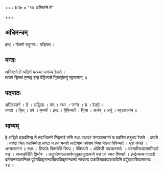 +++
title = "१४ अभिष्टने ते"

+++
## अधिमन्त्रम्
इन्द्रः। गोतमो राहूगणः। पङ्क्तिः।

## मन्त्रः
अ॒भि॒ष्ट॒ने ते॑ अद्रिवो॒ यत्स्था जग॑च्च रेजते ।  
त्वष्टा॑ चि॒त्तव॑ म॒न्यव॒ इन्द्र॑ वेवि॒ज्यते॑ भि॒यार्च॒न्ननु॑ स्व॒राज्य॑म् ॥

## पदपाठः
अ॒भि॒ऽस्त॒ने । ते॒ । अ॒द्रि॒ऽवः॒ । यत् । स्थाः । जग॑त् । च॒ । रे॒ज॒ते॒ ।  
त्वष्टा॑ । चि॒त् । तव॑ । म॒न्यवे॑ । इन्द्र॑ । वे॒वि॒ज्यते॑ । भि॒या । अर्च॑न् । अनु॑ । स्व॒ऽराज्य॑म् ॥

## भाष्यम्
हे अद्रिवो वज्रवन्निन्द्र ते तवाभिष्टने सिंहनादे सति स्थाः स्थावरं जगज्जन्दगमं च यदस्ति तदुभयं रेजते । कंपते । त्वष्टा चित् वज्रनिर्माता त्वष्टा च तव मन्यवे त्वदीयाय कोपाय भिया भीत्या वेविज्यते । भृशं कंपते । अन्यत्समानं ॥ स्थाः । तिष्ठतेः क्विप्चेति क्विप् । वेविज्यते । ओविजी भयचलनयोः । अस्मात्क्रियासमभिहारे यङ् । सन्यङोरिति द्विर्भावः । अदुपदेशाल्लसार्वधातुकानुदात्वत्वे यङ एव स्वरः शिष्यते । इन्द्रेत्यस्य पादादौ वर्तमानस्यामन्त्रितं पूर्वमविद्यमानवदित्यविद्यमानवत्त्वे सत्यस्य पादादित्वादपादादाविति पर्युदासान्निघाताभावः ॥ १४ ॥